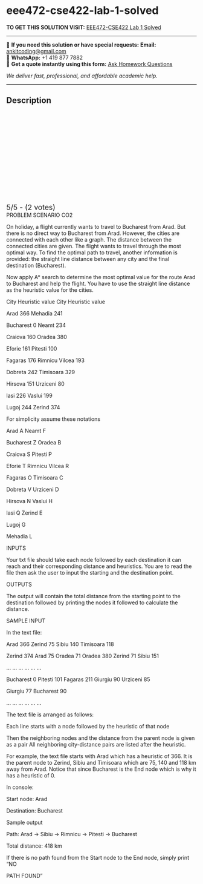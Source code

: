 # eee472-cse422-lab-1-solved
**TO GET THIS SOLUTION VISIT:** [EEE472-CSE422 Lab 1 Solved](https://www.ankitcodinghub.com/product/eee472-cse422-solved-4/)


---

📩 **If you need this solution or have special requests:** **Email:** ankitcoding@gmail.com  
📱 **WhatsApp:** +1 419 877 7882  
📄 **Get a quote instantly using this form:** [Ask Homework Questions](https://www.ankitcodinghub.com/services/ask-homework-questions/)

*We deliver fast, professional, and affordable academic help.*

---

<h2>Description</h2>



<div class="kk-star-ratings kksr-auto kksr-align-center kksr-valign-top" data-payload="{&quot;align&quot;:&quot;center&quot;,&quot;id&quot;:&quot;120338&quot;,&quot;slug&quot;:&quot;default&quot;,&quot;valign&quot;:&quot;top&quot;,&quot;ignore&quot;:&quot;&quot;,&quot;reference&quot;:&quot;auto&quot;,&quot;class&quot;:&quot;&quot;,&quot;count&quot;:&quot;2&quot;,&quot;legendonly&quot;:&quot;&quot;,&quot;readonly&quot;:&quot;&quot;,&quot;score&quot;:&quot;5&quot;,&quot;starsonly&quot;:&quot;&quot;,&quot;best&quot;:&quot;5&quot;,&quot;gap&quot;:&quot;4&quot;,&quot;greet&quot;:&quot;Rate this product&quot;,&quot;legend&quot;:&quot;5\/5 - (2 votes)&quot;,&quot;size&quot;:&quot;24&quot;,&quot;title&quot;:&quot;EEE472-CSE422 Lab 1 Solved&quot;,&quot;width&quot;:&quot;138&quot;,&quot;_legend&quot;:&quot;{score}\/{best} - ({count} {votes})&quot;,&quot;font_factor&quot;:&quot;1.25&quot;}">

<div class="kksr-stars">

<div class="kksr-stars-inactive">
            <div class="kksr-star" data-star="1" style="padding-right: 4px">


<div class="kksr-icon" style="width: 24px; height: 24px;"></div>
        </div>
            <div class="kksr-star" data-star="2" style="padding-right: 4px">


<div class="kksr-icon" style="width: 24px; height: 24px;"></div>
        </div>
            <div class="kksr-star" data-star="3" style="padding-right: 4px">


<div class="kksr-icon" style="width: 24px; height: 24px;"></div>
        </div>
            <div class="kksr-star" data-star="4" style="padding-right: 4px">


<div class="kksr-icon" style="width: 24px; height: 24px;"></div>
        </div>
            <div class="kksr-star" data-star="5" style="padding-right: 4px">


<div class="kksr-icon" style="width: 24px; height: 24px;"></div>
        </div>
    </div>

<div class="kksr-stars-active" style="width: 138px;">
            <div class="kksr-star" style="padding-right: 4px">


<div class="kksr-icon" style="width: 24px; height: 24px;"></div>
        </div>
            <div class="kksr-star" style="padding-right: 4px">


<div class="kksr-icon" style="width: 24px; height: 24px;"></div>
        </div>
            <div class="kksr-star" style="padding-right: 4px">


<div class="kksr-icon" style="width: 24px; height: 24px;"></div>
        </div>
            <div class="kksr-star" style="padding-right: 4px">


<div class="kksr-icon" style="width: 24px; height: 24px;"></div>
        </div>
            <div class="kksr-star" style="padding-right: 4px">


<div class="kksr-icon" style="width: 24px; height: 24px;"></div>
        </div>
    </div>
</div>


<div class="kksr-legend" style="font-size: 19.2px;">
            5/5 - (2 votes)    </div>
    </div>
PROBLEM SCENARIO CO2

On holiday, a flight currently wants to travel to Bucharest from Arad. But there is no direct way to Bucharest from Arad. However, the cities are connected with each other like a graph. The distance between the connected cities are given. The flight wants to travel through the most optimal way. To find the optimal path to travel, another information is provided: the straight line distance between any city and the final destination (Bucharest).

Now apply A* search to determine the most optimal value for the route Arad to Bucharest and help the flight. You have to use the straight line distance as the heuristic value for the cities.

City Heuristic value City Heuristic value

Arad 366 Mehadia 241

Bucharest 0 Neamt 234

Craiova 160 Oradea 380

Eforie 161 Pitesti 100

Fagaras 176 Rimnicu Vilcea 193

Dobreta 242 Timisoara 329

Hirsova 151 Urziceni 80

lasi 226 Vaslui 199

Lugoj 244 Zerind 374

For simplicity assume these notations

Arad A Neamt F

Bucharest Z Oradea B

Craiova S Pitesti P

Eforie T Rimnicu Vilcea R

Fagaras O Timisoara C

Dobreta V Urziceni D

Hirsova N Vaslui H

lasi Q Zerind E

Lugoj G

Mehadia L

INPUTS

Your txt file should take each node followed by each destination it can reach and their corresponding distance and heuristics. You are to read the file then ask the user to input the starting and the destination point.

OUTPUTS

The output will contain the total distance from the starting point to the destination followed by printing the nodes it followed to calculate the distance.

SAMPLE INPUT

In the text file:

Arad 366 Zerind 75 Sibiu 140 Timisoara 118

Zerind 374 Arad 75 Oradea 71 Oradea 380 Zerind 71 Sibiu 151

… … … … … …

Bucharest 0 Pitesti 101 Fagaras 211 Giurgiu 90 Urziceni 85

Giurgiu 77 Bucharest 90

… … … … … …

The text file is arranged as follows:

Each line starts with a node followed by the heuristic of that node

Then the neighboring nodes and the distance from the parent node is given as a pair All neighboring city-distance pairs are listed after the heuristic.

For example, the text file starts with Arad which has a heuristic of 366. It is the parent node to Zerind, Sibiu and Timisoara which are 75, 140 and 118 km away from Arad. Notice that since Bucharest is the End node which is why it has a heuristic of 0.

In console:

Start node: Arad

Destination: Bucharest

Sample output

Path: Arad -&gt; Sibiu -&gt; Rimnicu -&gt; Pitesti -&gt; Bucharest

Total distance: 418 km

If there is no path found from the Start node to the End node, simply print “NO

PATH FOUND”
